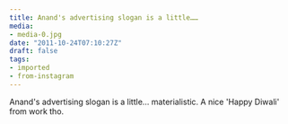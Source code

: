 ```yaml
---
title: Anand's advertising slogan is a little……
media:
- media-0.jpg
date: "2011-10-24T07:10:27Z"
draft: false
tags:
- imported
- from-instagram
---
```

Anand's advertising slogan is a little… materialistic. A nice 'Happy Diwali' from work tho.
